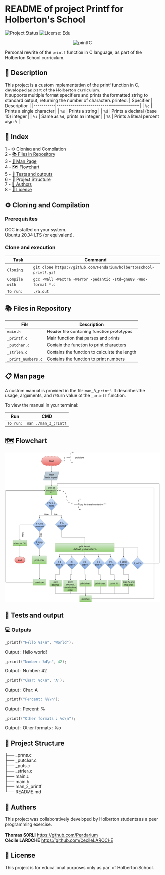 # README of project Printf for Holberton's School

![Project Status](https://img.shields.io/badge/status-development-yellow)
![License: Edu](https://img.shields.io/badge/license-Educational-lightgrey)


<p align="center">
  <img alt="printfC" width="250" src="https://media1.giphy.com/media/v1.Y2lkPTc5MGI3NjExMWc3bmFsM3U2MGh0NWNwOGV1eWJteHU2Z25wcjVxZ3B4aHh2NDFycyZlcD12MV9pbnRlcm5hbF9naWZfYnlfaWQmY3Q9Zw/YYW0hHizzIOrlhimPG/giphy.gif" />
</p>

  
  
Personal rewrite of the `printf` function in C language, as part of the Holberton School curriculum.

## 📘 Description

This project is a custom implementation of the printf function in C, developed as part of the Holberton curriculum.\
It supports multiple format specifiers and prints the formatted string to standard output, returning the number of characters printed.
| Specifier | Description                              |
|-----------|------------------------------------------|
| `%c`      | Prints a single character                |
| `%s`      | Prints a string                          |
| `%d`      | Prints a decimal (base 10) integer       |
| `%i`      | Same as `%d`, prints an integer          |
| `%%`      | Prints a literal percent sign `%`        |

## 🧭 Index

1 - [⚙️ Cloning and Compilation](#-cloning)  
2 - [📚 Files in Repository](#-files)  
3 - [📄 Man Page](#-man-page)\
4 - [🗺️ Flowchart](#-flowchart)\
5 - [🧪 Tests and outputs](#-tests)\
6 - [📁 Project Structure](#-structure-du-projet)\
7 - [👥 Authors](#-authors)\
8 - [📜 License](#-license)


## ⚙️ Cloning and Compilation <a id="-cloning"></a>
### Prerequisites
GCC installed on your system.\
Ubuntu 20.04 LTS (or equivalent).

### Clone and execution
| Task |Command|
|--------------------------------------------|-------------------------------------------------------|
| `Cloning` | `git clone https://github.com/Pendarium/holbertonschool-printf.git` |
| `Compile with` | `gcc -Wall -Wextra -Werror -pedantic -std=gnu89 -Wno-format *.c` |
| `To run:` | `./a.out` |



## 📚 Files in Repository <a id="-files"></a>

| File | Description |
|-----------------------|-------------------------------------------------------|
| `main.h` | Header file containing function prototypes |
| `_printf.c` | Main function that parses and prints |
| `_putchar.c` | Contain the function to print characters |
| `_strlen.c` | Contains the function to calculate the length |
| `_print_numbers.c` | Contains the function to print numbers |


## 📋 Man page <a id="-man-page"></a>

A custom manual is provided in the file `man_3_printf`. It describes the usage, arguments, and return value of the `_printf` function.

To view the manual in your terminal:

| Run |CMD|
|-----------------------|-------------------------------------------------------|
| `To run:` | `man ./man_3_printf` |


## 🗺️ Flowchart <a id="-flowchart"> </a>
![Flowchart of _printf logic](https://github.com/Pendarium/holbertonschool-printf/blob/main/printf-Flowchart.drawio.png)

## 🧪 Tests and output <a id="-tests"></a>

### 💻 Outputs 
```c
_printf("Hello %s\n", "World");
```
Output : Hello world!
```c
_printf("Number: %d\n", 42);
```
Output : Number: 42
```c
_printf("Char: %c\n", 'A');
```
Output : Char: A
```c
_printf("Percent: %%\n");
```
Output : Percent: %
```c
_printf("Other formats : %o\n");
```
Output : Other formats : %o
## 📁 Project Structure <a id="-structure-du-projet"></a>

├── _printf.c  
├── _putchar.c  
├── _puts.c  
├── _strlen.c  
├── main.c  
├── main.h  
├── man_3_printf  
└── README.md



## 👥 Authors <a id="-authors"></a>
This project was collaboratively developed by Holberton students as a peer programming exercise.\
\
**Thomas SORLI** https://github.com/Pendarium \
**Cécile LAROCHE** https://github.com/CecileLAROCHE

## 📜 License <a id="-license"></a>

This project is for educational purposes only as part of Holberton School.